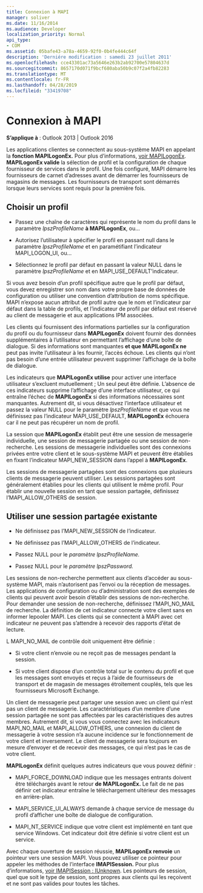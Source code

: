 ```yaml
---
title: Connexion à MAPI
manager: soliver
ms.date: 11/16/2014
ms.audience: Developer
localization_priority: Normal
api_type:
- COM
ms.assetid: 05bafe43-a78a-4659-92f0-0b4fe444c64f
description: 'Derniére modification : samedi 23 juillet 2011'
ms.openlocfilehash: cce43301ac73a5646e263b2ab92700e57804637d
ms.sourcegitcommit: 8657170d071f9bcf680aba50b9c07f2a4fb82283
ms.translationtype: MT
ms.contentlocale: fr-FR
ms.lasthandoff: 04/28/2019
ms.locfileid: "33419708"
---
```

# <a name="logging-on-to-mapi"></a>Connexion à MAPI
 
**S’applique à** : Outlook 2013 | Outlook 2016 
  
Les applications clientes se connectent au sous-système MAPI en appelant la **fonction MAPILogonEx.** Pour plus d’informations, [voir MAPILogonEx](mapilogonex.md). **MAPILogonEx valide** la sélection de profil et la configuration de chaque fournisseur de services dans le profil. Une fois configuré, MAPI démarre les fournisseurs de carnet d’adresses avant de démarrer les fournisseurs de magasins de messages. Les fournisseurs de transport sont démarrés lorsque leurs services sont requis pour la première fois. 
  
## <a name="choose-a-profile"></a>Choisir un profil
  
- Passez une chaîne de caractères qui représente le nom du profil dans le paramètre  _lpszProfileName_ **à MAPILogonEx**, ou...
    
- Autorisez l’utilisateur à spécifier le profil en passant null dans le paramètre  _lpszProfileName_ et en paramétifiant l’indicateur MAPI_LOGON_UI, ou... 

- Sélectionnez le profil par défaut en passant la valeur NULL dans le paramètre  _lpszProfileName_ et en MAPI_USE_DEFAULT’indicateur. 
    
Si vous avez besoin d’un profil spécifique autre que le profil par défaut, vous devez enregistrer son nom dans votre propre base de données de configuration ou utiliser une convention d’attribution de noms spécifique. MAPI n’expose aucun attribut de profil autre que le nom et l’indicateur par défaut dans la table de profils, et l’indicateur de profil par défaut est réservé au client de messagerie et aux applications IPM associées.
  
Les clients qui fournissent des informations partielles sur la configuration du profil ou du fournisseur dans **MAPILogonEx** doivent fournir des données supplémentaires à l’utilisateur en permettant l’affichage d’une boîte de dialogue. Si des informations sont manquantes **et que MAPILogonEx ne** peut pas invite l’utilisateur à les fournir, l’accès échoue. Les clients qui n’ont pas besoin d’une entrée utilisateur peuvent supprimer l’affichage de la boîte de dialogue. 
  
Les indicateurs que **MAPILogonEx utilise** pour activer une interface utilisateur s’excluent mutuellement ; Un seul peut être définie. L’absence de ces indicateurs supprime l’affichage d’une interface utilisateur, ce qui entraîne l’échec de **MAPILogonEx** si des informations nécessaires sont manquantes. Autrement dit, si vous désactivez l’interface utilisateur et passez la valeur NULL pour le paramètre  _lpszProfileName_ et que vous ne définissez pas l’indicateur MAPI_USE_DEFAULT, **MAPILogonEx** échouera car il ne peut pas récupérer un nom de profil. 
  
La session que **MAPILogonEx** établit peut être une session de messagerie individuelle, une session de messagerie partagée ou une session de non-recherche. Les sessions de messagerie individuelles sont des connexions privées entre votre client et le sous-système MAPI et peuvent être établies en fixant l’indicateur MAPI_NEW_SESSION dans l’appel à **MAPILogonEx**.
  
Les sessions de messagerie partagées sont des connexions que plusieurs clients de messagerie peuvent utiliser. Les sessions partagées sont généralement établies pour les clients qui utilisent le même profil. Pour établir une nouvelle session en tant que session partagée, définissez l’MAPI_ALLOW_OTHERS de session. 
  
## <a name="use-an-existing-shared-session"></a>Utiliser une session partagée existante
  
- Ne définissez pas l’MAPI_NEW_SESSION de l’indicateur.
    
- Ne définissez pas l’MAPI_ALLOW_OTHERS de l’indicateur.
    
- Passez NULL pour le _paramètre lpszProfileName._ 
    
- Passez NULL pour le _paramètre lpszPassword._ 
    
Les sessions de non-recherche permettent aux clients d’accéder au sous-système MAPI, mais n’autorisent pas l’envoi ou la réception de messages. Les applications de configuration ou d’administration sont des exemples de clients qui peuvent avoir besoin d’établir des sessions de non-recherche. Pour demander une session de non-recherche, définissez l’MAPI_NO_MAIL de recherche. La définition de cet indicateur connecte votre client sans en informer lepooler MAPI. Les clients qui se connectent à MAPI avec cet indicateur ne peuvent pas s’attendre à recevoir des rapports d’état de lecture.
  
L MAPI_NO_MAIL de contrôle doit uniquement être définie :
  
- Si votre client n’envoie ou ne reçoit pas de messages pendant la session.
    
- Si votre client dispose d’un contrôle total sur le contenu du profil et que les messages sont envoyés et reçus à l’aide de fournisseurs de transport et de magasin de messages étroitement couplés, tels que les fournisseurs Microsoft Exchange.
    
Un client de messagerie peut partager une session avec un client qui n’est pas un client de messagerie. Les caractéristiques d’un membre d’une session partagée ne sont pas affectées par les caractéristiques des autres membres. Autrement dit, si vous vous connectez avec les indicateurs MAPI_NO_MAIL et MAPI_ALLOW_OTHERS, une connexion du client de messagerie à votre session n’a aucune incidence sur le fonctionnement de votre client et inversement. Le client de messagerie sera toujours en mesure d’envoyer et de recevoir des messages, ce qui n’est pas le cas de votre client.
  
**MAPILogonEx** définit quelques autres indicateurs que vous pouvez définir : 
  
- MAPI_FORCE_DOWNLOAD indique que les messages entrants doivent être téléchargés avant le retour **de MAPILogonEx.** Le fait de ne pas définir cet indicateur entraîne le téléchargement ultérieur des messages en arrière-plan. 
    
- MAPI_SERVICE_UI_ALWAYS demande à chaque service de message du profil d’afficher une boîte de dialogue de configuration.
    
- MAPI_NT_SERVICE indique que votre client est implémenté en tant que service Windows. Cet indicateur doit être définie si votre client est un service.
    
Avec chaque ouverture de session réussie, **MAPILogonEx renvoie** un pointeur vers une session MAPI. Vous pouvez utiliser ce pointeur pour appeler les méthodes de l’interface **IMAPISession.** Pour plus d’informations, [voir IMAPISession : IUnknown](imapisessioniunknown.md). Les pointeurs de session, quel que soit le type de session, sont propres aux clients qui les reçoivent et ne sont pas valides pour toutes les tâches.
  

